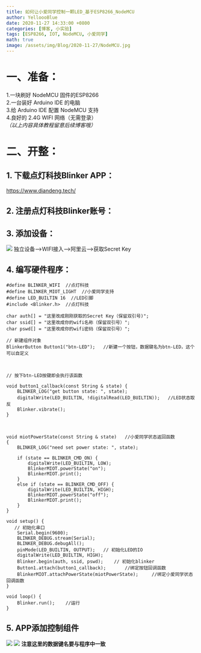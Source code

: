 ```yaml
---
title: 如何让小爱同学控制一颗LED_基于ESP8266_NodeMCU
author: YelloooBlue
date: 2020-11-27 14:33:00 +0800
categories: [博客, 小实验]
tags: [ESP8266, IOT, NodeMCU, 小爱同学]
math: true
image: /assets/img/Blog/2020-11-27/NodeMCU.jpg
---
```




# 一、准备：

1.一块刷好 NodeMCU 固件的ESP8266
<br>2.一台装好 Arduino IDE 的电脑
<br>3.给 Arduino IDE 配置 NodeMCU 支持
<br>4.良好的 2.4G WIFI 网络（无需登录） 
<i><br>（以上内容具体教程留意后续博客哦）</i>

# 二、开整：
## 1. 下载点灯科技Blinker APP：
<https://www.diandeng.tech/>
## 2. 注册点灯科技Blinker账号：
## 3. 添加设备：
<image src="../assets/img/Blog/2020-11-27/Blinker_APP1.jpg">
独立设备-->WIFI接入-->阿里云-->获取Secret Key

## 4. 编写硬件程序：

```
#define BLINKER_WIFI  //点灯科技
#define BLINKER_MIOT_LIGHT  //小爱同学支持  
#define LED_BUILTIN 16  //LED引脚
#include <Blinker.h>  //点灯科技

char auth[] = "这里改成刚刚获取的Secret Key（保留双引号)";
char ssid[] = "这里改成你的wifi名称（保留双引号）";
char pswd[] = "这里改成你的wifi密码（保留双引号）";

// 新建组件对象
BlinkerButton Button1("btn-LED");   //新建一个按钮，数据键名为btn-LED，这个可以自定义



// 按下btn-LED按键即会执行该函数

void button1_callback(const String & state) {
    BLINKER_LOG("get button state: ", state);
    digitalWrite(LED_BUILTIN, !digitalRead(LED_BUILTIN));   //LED状态取反
    Blinker.vibrate();
}



void miotPowerState(const String & state)   //小爱同学状态返回函数
{  
    BLINKER_LOG("need set power state: ", state);

    if (state == BLINKER_CMD_ON) {
        digitalWrite(LED_BUILTIN, LOW);
        BlinkerMIOT.powerState("on");
        BlinkerMIOT.print();
    }
    else if (state == BLINKER_CMD_OFF) {
        digitalWrite(LED_BUILTIN, HIGH);
        BlinkerMIOT.powerState("off");
        BlinkerMIOT.print();
    }
}

void setup() {
   // 初始化串口
    Serial.begin(9600);
    BLINKER_DEBUG.stream(Serial);
    BLINKER_DEBUG.debugAll();
    pinMode(LED_BUILTIN, OUTPUT);   // 初始化LED的IO
    digitalWrite(LED_BUILTIN, HIGH);
    Blinker.begin(auth, ssid, pswd);    // 初始化blinker
    Button1.attach(button1_callback);       //绑定按钮回调函数
    BlinkerMIOT.attachPowerState(miotPowerState);     //绑定小爱同学状态回调函数
}

void loop() {
    Blinker.run();    //运行
}
```


## 5. APP添加控制组件
<image src="../assets/img/Blog/2020-11-27/Blinker_APP2.jpg">
<image src="../assets/img/Blog/2020-11-27/Blinker_APP3.jpg">
<b>注意这里的数据键名要与程序中一致</b>

